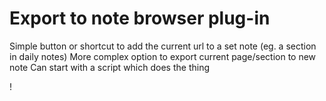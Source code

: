 # Export to note browser plug-in

Simple button or shortcut to add the current url to a set note (eg. a section in daily notes)
More complex option to export current page/section to new note
Can start with a script which does the thing

!